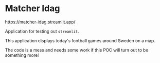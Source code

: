 # Matcher Idag

https://matcher-idag.streamlit.app/

Application for testing out `streamlit`.

This application displays today's football games around Sweden on a map.

The code is a mess and needs some work if this POC will turn out to be something more!

